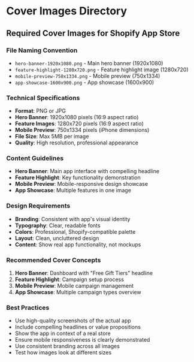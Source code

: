 # Cover Images Directory

## Required Cover Images for Shopify App Store

### File Naming Convention
- `hero-banner-1920x1080.png` - Main hero banner (1920x1080)
- `feature-highlight-1280x720.png` - Feature highlight image (1280x720)
- `mobile-preview-750x1334.png` - Mobile preview (750x1334)
- `app-showcase-1600x900.png` - App showcase (1600x900)

### Technical Specifications
- **Format**: PNG or JPG
- **Hero Banner**: 1920x1080 pixels (16:9 aspect ratio)
- **Feature Images**: 1280x720 pixels (16:9 aspect ratio)
- **Mobile Preview**: 750x1334 pixels (iPhone dimensions)
- **File Size**: Max 5MB per image
- **Quality**: High resolution, professional appearance

### Content Guidelines
- **Hero Banner**: Main app interface with compelling headline
- **Feature Highlight**: Key functionality demonstration
- **Mobile Preview**: Mobile-responsive design showcase
- **App Showcase**: Multiple features in one image

### Design Requirements
- **Branding**: Consistent with app's visual identity
- **Typography**: Clear, readable fonts
- **Colors**: Professional, Shopify-compatible palette
- **Layout**: Clean, uncluttered design
- **Content**: Show real app functionality, not mockups

### Recommended Cover Concepts
1. **Hero Banner**: Dashboard with "Free Gift Tiers" headline
2. **Feature Highlight**: Campaign setup process
3. **Mobile Preview**: Mobile campaign management
4. **App Showcase**: Multiple campaign types overview

### Best Practices
- Use high-quality screenshots of the actual app
- Include compelling headlines or value propositions
- Show the app in context of a real store
- Ensure mobile responsiveness is clearly demonstrated
- Use consistent branding across all images
- Test how images look at different sizes
